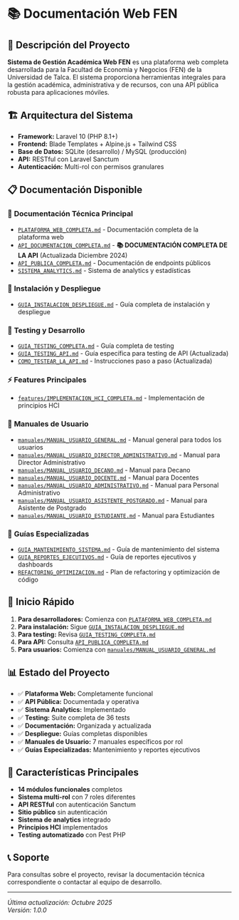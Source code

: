 # 📚 Documentación Web FEN

## 🎯 Descripción del Proyecto

**Sistema de Gestión Académica Web FEN** es una plataforma web completa desarrollada para la Facultad de Economía y Negocios (FEN) de la Universidad de Talca. El sistema proporciona herramientas integrales para la gestión académica, administrativa y de recursos, con una API pública robusta para aplicaciones móviles.

## 🏗️ Arquitectura del Sistema

- **Framework:** Laravel 10 (PHP 8.1+)
- **Frontend:** Blade Templates + Alpine.js + Tailwind CSS
- **Base de Datos:** SQLite (desarrollo) / MySQL (producción)
- **API:** RESTful con Laravel Sanctum
- **Autenticación:** Multi-rol con permisos granulares

## 📋 Documentación Disponible

### 🔧 **Documentación Técnica Principal**
- [`PLATAFORMA_WEB_COMPLETA.md`](./PLATAFORMA_WEB_COMPLETA.md) - Documentación completa de la plataforma web
- [`API_DOCUMENTACION_COMPLETA.md`](./API_DOCUMENTACION_COMPLETA.md) - **📚 DOCUMENTACIÓN COMPLETA DE LA API** (Actualizada Diciembre 2024)
- [`API_PUBLICA_COMPLETA.md`](./API_PUBLICA_COMPLETA.md) - Documentación de endpoints públicos
- [`SISTEMA_ANALYTICS.md`](./SISTEMA_ANALYTICS.md) - Sistema de analytics y estadísticas

### 🚀 **Instalación y Despliegue**
- [`GUIA_INSTALACION_DESPLIEGUE.md`](./GUIA_INSTALACION_DESPLIEGUE.md) - Guía completa de instalación y despliegue

### 🧪 **Testing y Desarrollo**
- [`GUIA_TESTING_COMPLETA.md`](./GUIA_TESTING_COMPLETA.md) - Guía completa de testing
- [`GUIA_TESTING_API.md`](./GUIA_TESTING_API.md) - Guía específica para testing de API (Actualizada)
- [`COMO_TESTEAR_LA_API.md`](./COMO_TESTEAR_LA_API.md) - Instrucciones paso a paso (Actualizada)

### ⚡ **Features Principales**
- [`features/IMPLEMENTACION_HCI_COMPLETA.md`](./features/IMPLEMENTACION_HCI_COMPLETA.md) - Implementación de principios HCI

### 📖 **Manuales de Usuario**
- [`manuales/MANUAL_USUARIO_GENERAL.md`](./manuales/MANUAL_USUARIO_GENERAL.md) - Manual general para todos los usuarios
- [`manuales/MANUAL_USUARIO_DIRECTOR_ADMINISTRATIVO.md`](./manuales/MANUAL_USUARIO_DIRECTOR_ADMINISTRATIVO.md) - Manual para Director Administrativo
- [`manuales/MANUAL_USUARIO_DECANO.md`](./manuales/MANUAL_USUARIO_DECANO.md) - Manual para Decano
- [`manuales/MANUAL_USUARIO_DOCENTE.md`](./manuales/MANUAL_USUARIO_DOCENTE.md) - Manual para Docentes
- [`manuales/MANUAL_USUARIO_ADMINISTRATIVO.md`](./manuales/MANUAL_USUARIO_ADMINISTRATIVO.md) - Manual para Personal Administrativo
- [`manuales/MANUAL_USUARIO_ASISTENTE_POSTGRADO.md`](./manuales/MANUAL_USUARIO_ASISTENTE_POSTGRADO.md) - Manual para Asistente de Postgrado
- [`manuales/MANUAL_USUARIO_ESTUDIANTE.md`](./manuales/MANUAL_USUARIO_ESTUDIANTE.md) - Manual para Estudiantes

### 🔧 **Guías Especializadas**
- [`GUIA_MANTENIMIENTO_SISTEMA.md`](./GUIA_MANTENIMIENTO_SISTEMA.md) - Guía de mantenimiento del sistema
- [`GUIA_REPORTES_EJECUTIVOS.md`](./GUIA_REPORTES_EJECUTIVOS.md) - Guía de reportes ejecutivos y dashboards
- [`REFACTORING_OPTIMIZACION.md`](./REFACTORING_OPTIMIZACION.md) - Plan de refactoring y optimización de código

## 🚀 **Inicio Rápido**

1. **Para desarrolladores:** Comienza con [`PLATAFORMA_WEB_COMPLETA.md`](./PLATAFORMA_WEB_COMPLETA.md)
2. **Para instalación:** Sigue [`GUIA_INSTALACION_DESPLIEGUE.md`](./GUIA_INSTALACION_DESPLIEGUE.md)
3. **Para testing:** Revisa [`GUIA_TESTING_COMPLETA.md`](./GUIA_TESTING_COMPLETA.md)
4. **Para API:** Consulta [`API_PUBLICA_COMPLETA.md`](./API_PUBLICA_COMPLETA.md)
5. **Para usuarios:** Comienza con [`manuales/MANUAL_USUARIO_GENERAL.md`](./manuales/MANUAL_USUARIO_GENERAL.md)

## 📊 **Estado del Proyecto**

- ✅ **Plataforma Web:** Completamente funcional
- ✅ **API Pública:** Documentada y operativa
- ✅ **Sistema Analytics:** Implementado
- ✅ **Testing:** Suite completa de 36 tests
- ✅ **Documentación:** Organizada y actualizada
- ✅ **Despliegue:** Guías completas disponibles
- ✅ **Manuales de Usuario:** 7 manuales específicos por rol
- ✅ **Guías Especializadas:** Mantenimiento y reportes ejecutivos

## 🎯 **Características Principales**

- **14 módulos funcionales** completos
- **Sistema multi-rol** con 7 roles diferentes
- **API RESTful** con autenticación Sanctum
- **Sitio público** sin autenticación
- **Sistema de analytics** integrado
- **Principios HCI** implementados
- **Testing automatizado** con Pest PHP

## 📞 **Soporte**

Para consultas sobre el proyecto, revisar la documentación técnica correspondiente o contactar al equipo de desarrollo.

---
*Última actualización: Octubre 2025*  
*Versión: 1.0.0*
